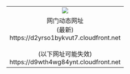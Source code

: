 ﻿<table>
  <tr></tr>
  <tr><td colspan=2 align=center><img src="https://d2yrso1bykvut7.cloudfront.net/Up/oGate.jpg" /></td></tr>
  <tr><td colspan=2 align=center>网门动态网址<br/>(最新)
<br>https://d2yrso1bykvut7.cloudfront.net
<br/><br/>(以下网址可能失效)
<br>https://d9wth4wg84ynt.cloudfront.net
    </td>
  </tr>
</table>
